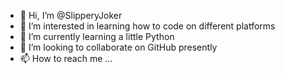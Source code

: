 - 👋 Hi, I’m @SlipperyJoker
- 👀 I’m interested in learning how to code on different platforms
- 🌱 I’m currently learning a little Python
- 💞️ I’m looking to collaborate on GitHub presently
- 📫 How to reach me ...

<!---
SlipperyJoker/SlipperyJoker is a ✨ special ✨ repository because its `README.md` (this file) appears on your GitHub profile.
You can click the Preview link to take a look at your changes.
--->
